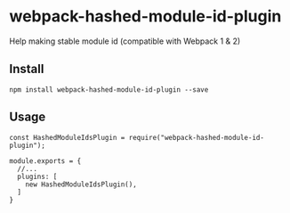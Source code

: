 # webpack-hashed-module-id-plugin
Help making stable module id (compatible with Webpack 1 &amp; 2)

## Install
```
npm install webpack-hashed-module-id-plugin --save
```

## Usage
```
const HashedModuleIdsPlugin = require("webpack-hashed-module-id-plugin");

module.exports = {
  //...
  plugins: [
    new HashedModuleIdsPlugin(),
  ]
}
```
